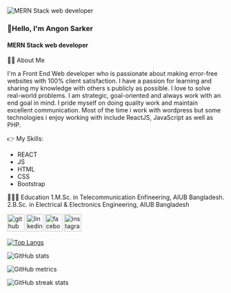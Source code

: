 ![MERN Stack web developer](https://media.licdn.com/dms/image/D5616AQGIWhAlj7Od9w/profile-displaybackgroundimage-shrink_350_1400/0/1722321832883?e=1727913600&v=beta&t=ZqGm-6mU62NV3ZOHHtdaNkvWamfwhPnKpCMzvbYhIAM)

### 👋Hello, I'm Angon Sarker
#### MERN Stack web developer

👨‍🏫   About Me

I'm a Front End Web developer who is passionate about making error-free websites with 100% client satisfaction. I have a passion for learning and sharing my knowledge with others s publicly as possible. I love to solve real-world problems. I am strategic, goal-oriented and always work with an end goal in mind. I pride myself on doing quality work and maintain excellent communication. Most of the time i work with wordpress but some technologies i enjoy working with include ReactJS, JavaScript as well as PHP.

👉 My Skills: 
- REACT 
- JS 
- HTML 
- CSS
- Bootstrap

👨🏻‍🎓  Education
1.M.Sc. in Telecommunication Enfineering, AIUB Bangladesh.
2.B.Sc. in Electrical & Electronics Engineering, AIUB Bangladesh



[<img src='https://cdn.jsdelivr.net/npm/simple-icons@3.0.1/icons/github.svg' alt='github' height='40'>](https://github.com/Angon-Sarker)  [<img src='https://cdn.jsdelivr.net/npm/simple-icons@3.0.1/icons/linkedin.svg' alt='linkedin' height='40'>](https://www.linkedin.com/in/angonsarker1/)  [<img src='https://cdn.jsdelivr.net/npm/simple-icons@3.0.1/icons/facebook.svg' alt='facebook' height='40'>](https://www.facebook.com/pranjol.sarker)  [<img src='https://cdn.jsdelivr.net/npm/simple-icons@3.0.1/icons/instagram.svg' alt='instagram' height='40'>](https://www.instagram.com/angon_sarker/)  

[![Top Langs](https://github-readme-stats.vercel.app/api/top-langs/?username=Angon-Sarker)](https://github.com/anuraghazra/github-readme-stats)

![GitHub stats](https://github-readme-stats.vercel.app/api?username=Angon-Sarker&show_icons=true)  

![GitHub metrics](https://metrics.lecoq.io/Angon-Sarker)  

![GitHub streak stats](https://streak-stats.demolab.com/?user=Angon-Sarker)  

